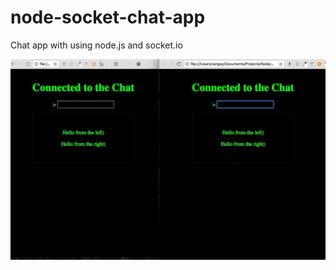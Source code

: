 # node-socket-chat-app

Chat app with using node.js and socket.io

![Alt text](https://github.com/cherenkor/node-socket-chat-app/blob/master/chat-app.jpg "Cyber Chat")
